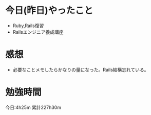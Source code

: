 # 今日(昨日)やったこと
* Ruby,Rails復習
* Railsエンジニア養成講座

# 感想
* 必要なことメモしたらかなりの量になった。Rails結構忘れている。

# 勉強時間
今日:4h25m
累計227h30m
